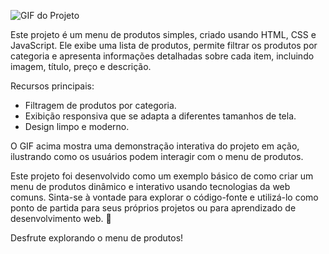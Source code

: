 ![GIF do Projeto](URL-do-seu-GIF)

Este projeto é um menu de produtos simples, criado usando HTML, CSS e JavaScript. Ele exibe uma lista de produtos, permite filtrar os produtos por categoria e apresenta informações detalhadas sobre cada item, incluindo imagem, título, preço e descrição.

Recursos principais:
- Filtragem de produtos por categoria.
- Exibição responsiva que se adapta a diferentes tamanhos de tela.
- Design limpo e moderno.

O GIF acima mostra uma demonstração interativa do projeto em ação, ilustrando como os usuários podem interagir com o menu de produtos. 

Este projeto foi desenvolvido como um exemplo básico de como criar um menu de produtos dinâmico e interativo usando tecnologias da web comuns. Sinta-se à vontade para explorar o código-fonte e utilizá-lo como ponto de partida para seus próprios projetos ou para aprendizado de desenvolvimento web. 🚀

Desfrute explorando o menu de produtos!
